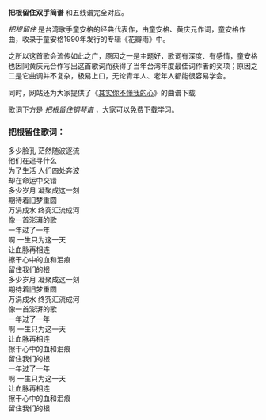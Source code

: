 

**把根留住双手简谱** 和五线谱完全对应。

_把根留住_ 是台湾歌手童安格的经典代表作，由童安格、黄庆元作词，童安格作曲，收录于童安格1990年发行的专辑《花瓣雨》中。

之所以这首歌会流传如此之广，原因之一是主题好，歌词有深度、有感情，童安格也因同黄庆元合作写出这首歌词而获得了当年台湾年度最佳词作者的奖项；原因之二是它曲调并不复杂，极易上口，无论青年人、老年人都能很容易学会。

同时，网站还为大家提供了《[其实你不懂我的心](Music-6892-其实你不懂我的心.html "其实你不懂我的心")》的曲谱下载

歌词下方是 _把根留住钢琴谱_ ，大家可以免费下载学习。

### 把根留住歌词：

多少脸孔 茫然随波逐流  
他们在追寻什么  
为了生活 人们四处奔波  
却在命运中交错  
多少岁月 凝聚成这一刻  
期待着旧梦重圆  
万涓成水 终究汇流成河  
像一首澎湃的歌  
一年过了一年  
啊 一生只为这一天  
让血脉再相连  
擦干心中的血和泪痕  
留住我们的根  
多少岁月 凝聚成这一刻  
期待着旧梦重圆  
万涓成水 终究汇流成河  
像一首澎湃的歌  
一年过了一年  
啊 一生只为这一天  
让血脉再相连  
擦干心中的血和泪痕  
留住我们的根  
一年过了一年  
啊 一生只为这一天  
让血脉再相连  
擦干心中的血和泪痕  
留住我们的根

